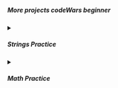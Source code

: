 <a id="title"></a>

##### More projects codeWars beginner

<details>
    <summary>

##### Strings Practice

</summary>


[Remove First and Last Character](https://www.codewars.com/kata/56bc28ad5bdaeb48760009b0/sql)

[Reverse String](https://www.codewars.com/kata/5168bb5dfe9a00b126000018/sql)

[String repeat](https://www.codewars.com/kata/57a0e5c372292dd76d000d7e/sql)

[Remove String Spaces](https://www.codewars.com/kata/57eae20f5500ad98e50002c5/sql)

[Returning Strings](https://www.codewars.com/kata/55a70521798b14d4750000a4/sql)

[MakeUpperCase](https://www.codewars.com/kata/57a0556c7cb1f31ab3000ad7/sql)

[Fake Binary](https://www.codewars.com/kata/57eae65a4321032ce000002d/sql)

[Remove exclamation marks](https://www.codewars.com/kata/57a0885cbb9944e24c00008e/sql)

[Easy SQL: LowerCase](https://www.codewars.com/kata/594800ba6fb152624300006d/sql)


</details>

<details>
    <summary>

##### Math Practice

</summary>

[Even or Odd](https://www.codewars.com/kata/53da3dbb4a5168369a0000fe/sql)

[Grasshopper - Summation](https://www.codewars.com/kata/55d24f55d7dd296eb9000030/sql)

[SQL Basics: Mod](https://www.codewars.com/kata/594a9592704e4d21bc000131/sql)

[Easy SQL: Square Root and Log](https://www.codewars.com/kata/594a691720ac16a544000075/sql)

[Multiply](https://www.codewars.com/kata/50654ddff44f800200000004/sql)

</details>

